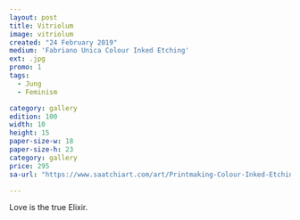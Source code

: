 ```yaml
---
layout: post
title: Vitriolum
image: vitriolum
created: "24 February 2019"
medium: 'Fabriano Unica Colour Inked Etching'
ext: .jpg
promo: 1
tags:
  - Jung
  - Feminism

category: gallery
edition: 100
width: 10
height: 15
paper-size-w: 18
paper-size-h: 23
category: gallery
price: 295
sa-url: "https://www.saatchiart.com/art/Printmaking-Colour-Inked-Etching-Limited-Edition-of-100/19454/4889396/view"

---
```


Love is the true Elixir.
